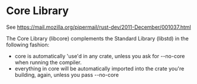 # Core Library

See https://mail.mozilla.org/pipermail/rust-dev/2011-December/001037.html

The Core Library (libcore) complements the Standard Library (libstd) in the following fashion:

   - core is automatically 'use'd in any crate, unless you ask for --no-core when running the compiler.
   - everything in core will be automatically imported into the crate
     you're building, again, unless you pass --no-core